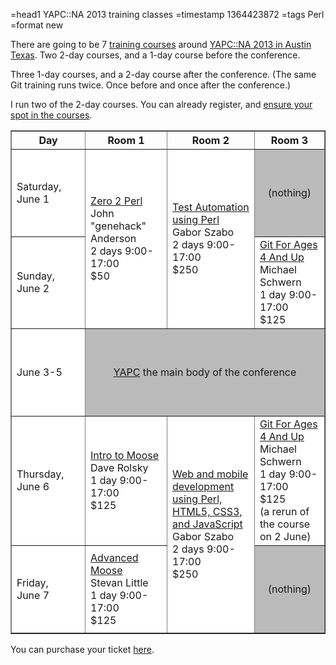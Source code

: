 =head1 YAPC::NA 2013 training classes
=timestamp 1364423872
=tags Perl
=format new

There are going to be 7 [training courses](http://www.yapcna.org/yn2013/training.html)
around [YAPC::NA 2013 in Austin Texas](http://www.yapcna.org/yn2013/).
Two 2-day courses, and a 1-day course before the conference.

Three 1-day courses, and a 2-day course after the conference.
(The same Git training runs twice. Once before and once after the conference.)

I run two of the 2-day courses. You can already register, and
[ensure your spot in the courses](http://www.yapcna.org/yn2013/purchase).

<style>
.empty-room {
    background-color: #BBB;
    text-align: center;
}
td {
  height: 140px;
  width:  800px;
  background-color: #FFF;
}
</style>

<table border="1">
<tr>
  <th>Day</th>
  <th>Room 1</th>
  <th>Room 2</th>
  <th>Room 3</th>
</tr>
<tr>
  <td>Saturday,<br>June 1</td>
  <td rowspan="2"><a href="http://www.yapcna.org/yn2013/training.html#z2p1">Zero 2 Perl</a><br>
      John "genehack" Anderson<br>2 days 9:00-17:00<br>$50</td></li>
  <td rowspan="2"><a href="http://www.yapcna.org/yn2013/training.html#test1">Test Automation using Perl</a><br>
      Gabor Szabo<br>2 days 9:00-17:00<br>$250</td>
  <td rowspan="1" class="empty-room">(nothing)</td>
</tr>
<tr>
  <td>Sunday,<br>June 2</td>
  <td><a href="http://www.yapcna.org/yn2013/training.html#git1">Git For Ages 4 And Up</a>
      <br>Michael Schwern<br>1 day 9:00-17:00<br>$125</td>
</tr>
<tr>
  <td>June 3-5</td>
  <td colspan="3" class="empty-room"><a href="http://www.yapcna.org/yn2013/">YAPC</a> the main body of the conference</td>
</tr>
<tr>
  <td>Thursday,<br>June 6</td>
  <td><a href="http://www.yapcna.org/yn2013/training.html#moose1">Intro to Moose</a><br>Dave Rolsky<br>
      1 day 9:00-17:00<br>$125</td>
  <td rowspan="2"><a href="http://www.yapcna.org/yn2013/training.html#web1">Web and mobile development using Perl, HTML5, CSS3, and JavaScript</a>
      <br>Gabor Szabo<br>2 days 9:00-17:00<br>$250</td>
  <td><a href="http://www.yapcna.org/yn2013/training.html#git1">Git For Ages 4 And Up</a><br>Michael Schwern<br>
      1 day 9:00-17:00<br>$125<br>(a rerun of the course on 2 June)</td>
</tr>
<tr>
  <td>Friday,<br>June 7</td>
  <td><a href="http://www.yapcna.org/yn2013/training.html#moose2">Advanced Moose</a><br>Stevan Little<br>
      1 day 9:00-17:00<br>$125</a></td>
  <td rowspan="1" class="empty-room">(nothing)</td>
</tr>
</table>

You can purchase your ticket [here](http://www.yapcna.org/yn2013/purchase).




